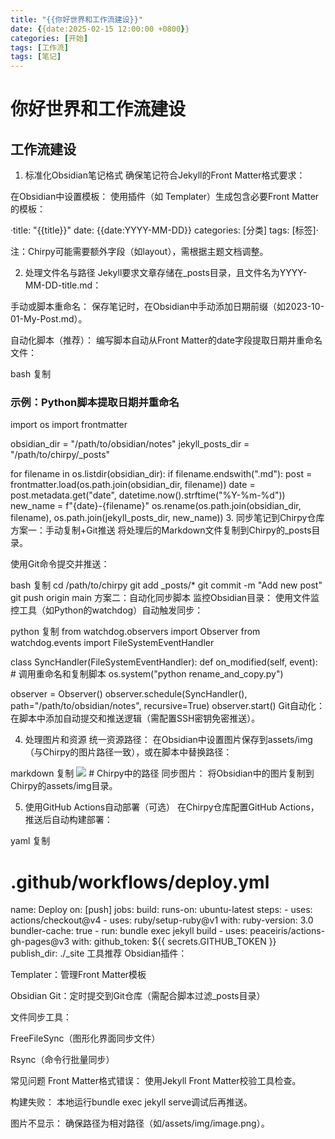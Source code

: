 ```yaml
---
title: "{{你好世界和工作流建设}}"
date: {{date:2025-02-15 12:00:00 +0800}}
categories: [开始]
tags: [工作流]
tags: [笔记]
---
```


# 你好世界和工作流建设

## 工作流建设

1. 标准化Obsidian笔记格式
确保笔记符合Jekyll的Front Matter格式要求：

在Obsidian中设置模板：
使用插件（如 Templater）生成包含必要Front Matter的模板：

·title: "{{title}}"
date: {{date:YYYY-MM-DD}}
categories: [分类]
tags: [标签]·

注：Chirpy可能需要额外字段（如layout），需根据主题文档调整。

2. 处理文件名与路径
Jekyll要求文章存储在_posts目录，且文件名为YYYY-MM-DD-title.md：

手动或脚本重命名：
保存笔记时，在Obsidian中手动添加日期前缀（如2023-10-01-My-Post.md）。

自动化脚本（推荐）：
编写脚本自动从Front Matter的date字段提取日期并重命名文件：

bash
复制
### 示例：Python脚本提取日期并重命名
import os
import frontmatter

obsidian_dir = "/path/to/obsidian/notes"
jekyll_posts_dir = "/path/to/chirpy/_posts"

for filename in os.listdir(obsidian_dir):
    if filename.endswith(".md"):
        post = frontmatter.load(os.path.join(obsidian_dir, filename))
        date = post.metadata.get("date", datetime.now().strftime("%Y-%m-%d"))
        new_name = f"{date}-{filename}"
        os.rename(os.path.join(obsidian_dir, filename), os.path.join(jekyll_posts_dir, new_name))
3. 同步笔记到Chirpy仓库
方案一：手动复制+Git推送
将处理后的Markdown文件复制到Chirpy的_posts目录。

使用Git命令提交并推送：

bash
复制
cd /path/to/chirpy
git add _posts/*
git commit -m "Add new post"
git push origin main
方案二：自动化同步脚本
监控Obsidian目录：
使用文件监控工具（如Python的watchdog）自动触发同步：

python
复制
from watchdog.observers import Observer
from watchdog.events import FileSystemEventHandler

class SyncHandler(FileSystemEventHandler):
    def on_modified(self, event):
        # 调用重命名和复制脚本
        os.system("python rename_and_copy.py")

observer = Observer()
observer.schedule(SyncHandler(), path="/path/to/obsidian/notes", recursive=True)
observer.start()
Git自动化：
在脚本中添加自动提交和推送逻辑（需配置SSH密钥免密推送）。

4. 处理图片和资源
统一资源路径：
在Obsidian中设置图片保存到assets/img（与Chirpy的图片路径一致），或在脚本中替换路径：

markdown
复制
![](assets/img/image.png)  # Chirpy中的路径
同步图片：
将Obsidian中的图片复制到Chirpy的assets/img目录。

5. 使用GitHub Actions自动部署（可选）
在Chirpy仓库配置GitHub Actions，推送后自动构建部署：

yaml
复制
# .github/workflows/deploy.yml
name: Deploy
on: [push]
jobs:
  build:
    runs-on: ubuntu-latest
    steps:
      - uses: actions/checkout@v4
      - uses: ruby/setup-ruby@v1
        with:
          ruby-version: 3.0
          bundler-cache: true
      - run: bundle exec jekyll build
      - uses: peaceiris/actions-gh-pages@v3
        with:
          github_token: ${{ secrets.GITHUB_TOKEN }}
          publish_dir: ./_site
工具推荐
Obsidian插件：

Templater：管理Front Matter模板

Obsidian Git：定时提交到Git仓库（需配合脚本过滤_posts目录）

文件同步工具：

FreeFileSync（图形化界面同步文件）

Rsync（命令行批量同步）

常见问题
Front Matter格式错误：
使用Jekyll Front Matter校验工具检查。

构建失败：
本地运行bundle exec jekyll serve调试后再推送。

图片不显示：
确保路径为相对路径（如/assets/img/image.png）。